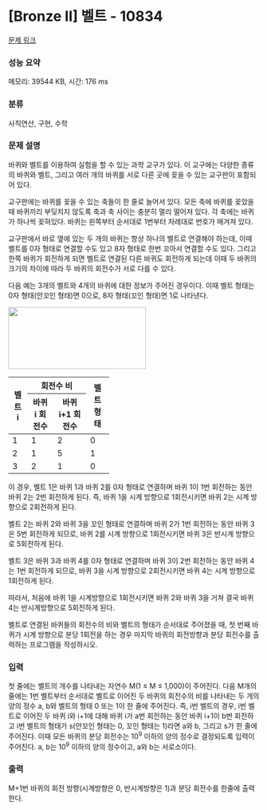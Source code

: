 # [Bronze II] 벨트 - 10834 

[문제 링크](https://www.acmicpc.net/problem/10834) 

### 성능 요약

메모리: 39544 KB, 시간: 176 ms

### 분류

사칙연산, 구현, 수학

### 문제 설명

<p>바퀴와 벨트를 이용하여 실험을 할 수 있는 과학 교구가 있다. 이 교구에는 다양한 종류의 바퀴와 벨트, 그리고 여러 개의 바퀴를 서로 다른 곳에 꽂을 수 있는 교구판이 포함되어 있다. </p>

<p>교구판에는 바퀴를 꽂을 수 있는 축들이 한 줄로 늘어서 있다. 모든 축에 바퀴를 꽂았을 때 바퀴끼리 부딪치지 않도록 축과 축 사이는 충분히 멀리 떨어져 있다. 각 축에는 바퀴가 하나씩 꽂혀있다. 바퀴는 왼쪽부터 순서대로 1번부터 차례대로 번호가 매겨져 있다. </p>

<p>교구판에서 바로 옆에 있는 두 개의 바퀴는 항상 하나의 벨트로 연결해야 하는데, 이때 벨트를 0자 형태로 연결할 수도 있고 8자 형태로 한번 꼬아서 연결할 수도 있다. 그리고 한쪽 바퀴가 회전하게 되면 벨트로 연결된 다른 바퀴도 회전하게 되는데 이때 두 바퀴의 크기의 차이에 따라 두 바퀴의 회전수가 서로 다를 수 있다. </p>

<p>다음 예는 3개의 벨트와 4개의 바퀴에 대한 정보가 주어진 경우이다. 이때 벨트 형태는 0자 형태(안꼬인 형태)면 0으로, 8자 형태(꼬인 형태)면 1로 나타낸다.</p>

<p><img alt="" src="https://onlinejudgeimages.s3-ap-northeast-1.amazonaws.com/problem/10834/1.png" style="height:124px; width:276px"></p>

<table class="table table-bordered" style="width:40%">
	<thead>
		<tr>
			<th rowspan="2">벨트 i</th>
			<th colspan="2">회전수 비</th>
			<th rowspan="2">벨트 형태</th>
		</tr>
		<tr>
			<th>바퀴 i 회전수</th>
			<th>바퀴 i+1 회전수</th>
		</tr>
	</thead>
	<tbody>
		<tr>
			<td>1</td>
			<td>1</td>
			<td>2</td>
			<td>0</td>
		</tr>
		<tr>
			<td>2</td>
			<td>1</td>
			<td>5</td>
			<td>1</td>
		</tr>
		<tr>
			<td>3</td>
			<td>2</td>
			<td>1</td>
			<td>0</td>
		</tr>
	</tbody>
</table>

<p>이 경우, 벨트 1은 바퀴 1과 바퀴 2를 0자 형태로 연결하며 바퀴 1이 1번 회전하는 동안 바퀴 2는 2번 회전하게 된다. 즉, 바퀴 1을 시계 방향으로 1회전시키면 바퀴 2는 시계 방향으로 2회전하게 된다. </p>

<p>벨트 2는 바퀴 2와 바퀴 3을 꼬인 형태로 연결하며 바퀴 2가 1번 회전하는 동안 바퀴 3은 5번 회전하게 되므로, 바퀴 2를 시계 방향으로 1회전시키면 바퀴 3은 반시계 방향으로 5회전하게 된다. </p>

<p>벨트 3은 바퀴 3과 바퀴 4를 0자 형태로 연결하며 바퀴 3이 2번 회전하는 동안 바퀴 4는 1번 회전하게 되므로, 바퀴 3을 시계 방향으로 2회전시키면 바퀴 4는 시계 방향으로 1회전하게 된다. </p>

<p>따라서, 처음에 바퀴 1을 시계방향으로 1회전시키면 바퀴 2와 바퀴 3을 거쳐 결국 바퀴 4는 반시계방향으로 5회전하게 된다. </p>

<p>벨트로 연결된 바퀴들의 회전수의 비와 벨트의 형태가 순서대로 주어졌을 때, 첫 번째 바퀴가 시계 방향으로 분당 1회전을 하는 경우 마지막 바퀴의 회전방향과 분당 회전수를 출력하는 프로그램을 작성하시오.</p>

### 입력 

 <p>첫 줄에는 벨트의 개수를 나타내는 자연수 M(1 ≤ M ≤ 1,000)이 주어진다. 다음 M개의 줄에는 1번 벨트부터 순서대로 벨트로 이어진 두 바퀴의 회전수의 비를 나타내는 두 개의 양의 정수 a, b와 벨트의 형태 0 또는 1이 한 줄에 주어진다. 즉, i번 벨트의 경우, i번 벨트로 이어진 두 바퀴 i와 i+1에 대해 바퀴 i가 a번 회전하는 동안 바퀴 i+1이 b번 회전하고 i번 벨트의 형태가 s(안꼬인 형태는 0, 꼬인 형태는 1)라면 a와 b, 그리고 s가 한 줄에 주어진다. 이때 모든 바퀴의 분당 회전수는 10<sup>9</sup> 이하의 양의 정수로 결정되도록 입력이 주어진다. a, b는 10<sup>9</sup> 이하의 양의 정수이고, a와 b는 서로소이다.</p>

### 출력 

 <p>M+1번 바퀴의 회전 방향(시계방향은 0, 반시계방향은 1)과 분당 회전수를 한줄에 출력한다. </p>

